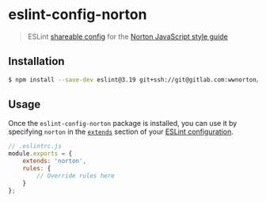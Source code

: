 # eslint-config-norton
> ESLint [shareable config](http://eslint.org/docs/developer-guide/shareable-configs.html) for the [Norton JavaScript style guide](https://gitlab.com/wwnorton/style)

## Installation
```sh
$ npm install --save-dev eslint@3.19 git+ssh://git@gitlab.com:wwnorton/eslint-config-norton.git#v1.0.0-rc.2
```

## Usage
Once the `eslint-config-norton` package is installed, you can use it by specifying `norton` in the [`extends`](http://eslint.org/docs/user-guide/configuring#extending-configuration-files) section of your [ESLint configuration](http://eslint.org/docs/user-guide/configuring).

```js
// .eslintrc.js
module.exports = {
    extends: 'norton',
    rules: {
        // Override rules here
    }
};
```
